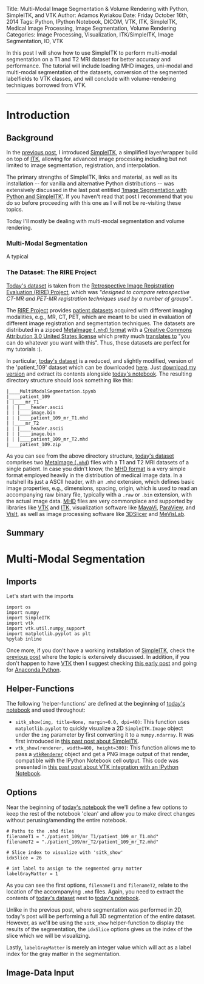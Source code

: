 Title: Multi-Modal Image Segmentation & Volume Rendering with Python, SimpleITK, and VTK
Author: Adamos Kyriakou
Date: Friday October 16th, 2014
Tags: Python, IPython Notebook, DICOM, VTK, ITK, SimpleITK, Medical Image Processing, Image Segmentation, Volume Rendering
Categories: Image Processing, Visualization, ITK/SimpleITK, Image Segmentation, IO, VTK

In this post I will show how to use SimpleITK to perform multi-modal segmentation on a T1 and T2 MRI dataset for better accuracy and performance. The tutorial will include  loading MHD images, uni-modal and multi-modal segmentation of the datasets, conversion of the segmented labelfields to VTK classes, and will conclude with volume-rendering techniques borrowed from VTK.

<!--more-->

---

# Introduction

## Background
In the [previous post](http://pyscience.wordpress.com/2014/10/19/image-segmentation-with-python-and-simpleitk/), I introduced [SimpleITK](http://www.simpleitk.org/), a simplified layer/wrapper build on top of [ITK](http://www.itk.org/), allowing for advanced image processing including but not limited to image segmentation, registration, and interpolation.

The primary strengths of SimpleITK, links and material, as well as its installation -- for vanilla and alternative Python distributions -- was extensively discussed in the last post entitled ['Image Segmentation with Python and SimpleITK'](http://pyscience.wordpress.com/2014/10/19/image-segmentation-with-python-and-simpleitk/). If you haven't read that post I recommend that you do so before proceeding with this one as I will not be re-visiting these topics.

Today I'll mostly be dealing with multi-modal segmentation and volume rendering.

### Multi-Modal Segmentation
A typical 

### The Dataset: The RIRE Project
[Today's dataset](https://bitbucket.org/somada141/pyscience/raw/master/20141016_MultiModalSegmentation/Material/patient_109.zip) is taken from the [Retrospective Image Registration Evaluation (RIRE) Project](http://www.insight-journal.org/rire/index.php), which was *"designed to compare retrospective CT-MR and PET-MR registration techniques used by a number of groups"*. 

The [RIRE Project](http://www.insight-journal.org/rire/index.php) provides [patient datasets](http://www.insight-journal.org/rire/download_data.php) acquired with different imaging modalities, e.g., MR, CT, PET, which are meant to be used in evaluation of different image registration and segmentation techniques. The datasets are distributed in a zipped [MetaImage (`.mhd`) format](http://www.itk.org/Wiki/MetaIO/Documentation) with a [Creative Commons Attribution 3.0 United States license](http://creativecommons.org/licenses/by/3.0/us/legalcode) which pretty much [translates to](http://creativecommons.org/licenses/by/3.0/us/) "you can do whatever you want with this". Thus, these datasets are perfect for my tutorials :).


In particular, [today's dataset](https://bitbucket.org/somada141/pyscience/raw/master/20141016_MultiModalSegmentation/Material/patient_109.zip) is a reduced, and slightly modified, version of the 'patient_109' dataset which can be downloaded [here](http://www.insight-journal.org/rire/download_data.php). Just [download my version](https://bitbucket.org/somada141/pyscience/raw/master/20141016_MultiModalSegmentation/Material/patient_109.zip) and extract its contents alongside [today's notebook](http://nbviewer.ipython.org/urls/bitbucket.org/somada141/pyscience/raw/master/20141016_MultiModalSegmentation/Material/MultiModalSegmentation.ipynb). The resulting directory structure should look something like this:

```
|____MultiModalSegmentation.ipynb
|____patient_109
| |____mr_T1
| | |____header.ascii
| | |____image.bin
| | |____patient_109_mr_T1.mhd
| |____mr_T2
| | |____header.ascii
| | |____image.bin
| | |____patient_109_mr_T2.mhd
|____patient_109.zip
```

As you can see from the above directory structure, [today's dataset](https://bitbucket.org/somada141/pyscience/raw/master/20141016_MultiModalSegmentation/Material/patient_109.zip) comprises two [MetaImage (`.mhd`)](http://www.itk.org/Wiki/MetaIO/Documentation) files with a T1 and T2 MRI datasets of a single patient. In case you didn't know, the [MHD format](http://www.itk.org/Wiki/MetaIO/Documentation) is a very simple format employed heavily in the distribution of medical image data. In a nutshell its just a ASCII header, with an `.mhd` extension, which defines basic image properties, e.g., dimensions, spacing, origin, which is used to read an accompanying raw binary file, typically with a `.raw` or `.bin` extension, with the actual image data. [MHD](http://www.itk.org/Wiki/MetaIO/Documentation) files are very commonplace and supported by libraries like [VTK](http://www.vtk.org/) and [ITK](http://itk.org/), visualization software like [MayaVi](http://code.enthought.com/projects/mayavi/), [ParaView](http://www.paraview.org/), and [VisIt](https://wci.llnl.gov/simulation/computer-codes/visit), as well as image processing software like [3DSlicer](http://www.slicer.org/) and [MeVisLab](http://www.mevislab.de/).

## Summary

# Multi-Modal Segmentation

## Imports
Let's start with the imports

```
import os
import numpy
import SimpleITK
import vtk
import vtk.util.numpy_support
import matplotlib.pyplot as plt
%pylab inline
```

Once more, if you don't have a working installation of [SimpleITK](http://www.simpleitk.org/), check the [previous post](http://pyscience.wordpress.com/2014/10/19/image-segmentation-with-python-and-simpleitk/) where the topic is extensively discussed. In addition, if you don't happen to have [VTK](http://www.vtk.org/) then I suggest checking [this early post](http://pyscience.wordpress.com/2014/09/01/anaconda-the-creme-de-la-creme-of-python-distros-3/) and going for [Anaconda Python](https://store.continuum.io/cshop/anaconda/).

## Helper-Functions
The following 'helper-functions' are defined at the beginning of [today's notebook](http://nbviewer.ipython.org/urls/bitbucket.org/somada141/pyscience/raw/master/20141016_MultiModalSegmentation/Material/MultiModalSegmentation.ipynb) and used throughout:

- `sitk_show(img, title=None, margin=0.0, dpi=40)`: This function uses `matplotlib.pyplot` to quickly visualize a 2D `SimpleITK.Image` object under the `img` parameter by first converting it to a `numpy.ndarray`. It was first introduced in [this past post about SimpleITK](http://pyscience.wordpress.com/2014/10/19/image-segmentation-with-python-and-simpleitk/).
- `vtk_show(renderer, width=400, height=300)`: This function allows me to pass a [`vtkRenderer`](http://www.vtk.org/doc/nightly/html/classvtkRenderer.html) object and get a PNG image output of that render, compatible with the IPython Notebook cell output. This code was presented in [this past post about VTK integration with an IPython Notebook](http://pyscience.wordpress.com/2014/09/03/ipython-notebook-vtk/).

## Options
Near the beginning of [today's notebook](http://nbviewer.ipython.org/urls/bitbucket.org/somada141/pyscience/raw/master/20141016_MultiModalSegmentation/Material/MultiModalSegmentation.ipynb) the we'll define a few options to keep the rest of the notebook 'clean' and allow you to make direct changes without perusing/amending the entire notebook.

```
# Paths to the .mhd files
filenameT1 = "./patient_109/mr_T1/patient_109_mr_T1.mhd"
filenameT2 = "./patient_109/mr_T2/patient_109_mr_T2.mhd"

# Slice index to visualize with 'sitk_show'
idxSlice = 26

# int label to assign to the segmented gray matter
labelGrayMatter = 1
```

As you can see the first options,  `filenameT1` and `filenameT2`, relate to the location of the accompanying `.mhd` files. Again, you need to extract the contents of [today's dataset](https://bitbucket.org/somada141/pyscience/raw/master/20141016_MultiModalSegmentation/Material/patient_109.zip) next to [today's notebook](http://nbviewer.ipython.org/urls/bitbucket.org/somada141/pyscience/raw/master/20141016_MultiModalSegmentation/Material/MultiModalSegmentation.ipynb).

Unlike in the previous post, where segmentation was performed in 2D, today's post will be performing a full 3D segmentation of the entire dataset. However, as we'll be using the `sitk_show` helper-function to display the results of the segmentation, the `idxSlice` options gives us the index of the slice which we will be visualizing.

Lastly, `labelGrayMatter` is merely an integer value which will act as a label index for the gray matter in the segmentation.

## Image-Data Input
